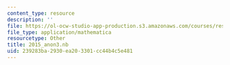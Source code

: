 ```yaml
---
content_type: resource
description: ''
file: https://ol-ocw-studio-app-production.s3.amazonaws.com/courses/res-3-004-visualizing-materials-science-fall-2017/239283ba2930ea203301cc44b4c5e481_2015_anon3.nb
file_type: application/mathematica
resourcetype: Other
title: 2015_anon3.nb
uid: 239283ba-2930-ea20-3301-cc44b4c5e481
---
```

